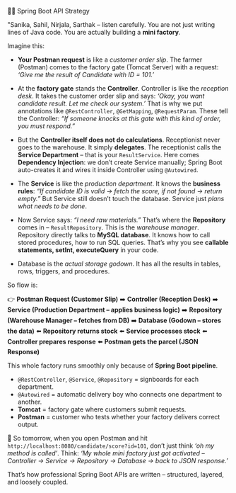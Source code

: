 👨‍🏫 Spring Boot API Strategy


"Sanika, Sahil, Nirjala, Sarthak – listen carefully. You are not just writing lines of Java code. You are actually building a **mini factory**.

Imagine this:

* **Your Postman request** is like a *customer order slip*. The farmer (Postman) comes to the factory gate (Tomcat Server) with a request:
  *‘Give me the result of Candidate with ID = 101.’*

* At the **factory gate** stands the **Controller**. Controller is like the *reception desk*. It takes the customer order slip and says:
  *‘Okay, you want candidate result. Let me check our system.’*
  That is why we put annotations like `@RestController`, `@GetMapping`, `@RequestParam`. These tell the Controller: *“If someone knocks at this gate with this kind of order, you must respond.”*

* But the **Controller itself does not do calculations**. Receptionist never goes to the warehouse. It simply **delegates**.
  The receptionist calls the **Service Department** – that is your `ResultService`.
  Here comes **Dependency Injection**: we don’t create Service manually; Spring Boot auto-creates it and wires it inside Controller using `@Autowired`.

* The **Service** is like the *production department*. It knows the **business rules**:
  *“If candidate ID is valid → fetch the score, if not found → return empty.”*
  But Service still doesn’t touch the database. Service just *plans what needs to be done*.

* Now Service says: *“I need raw materials.”*
  That’s where the **Repository** comes in – `ResultRepository`. This is the *warehouse manager*. Repository directly talks to **MySQL database**.
  It knows how to call stored procedures, how to run SQL queries. That’s why you see **callable statements, setInt, executeQuery** in your code.

* Database is the *actual storage godown*. It has all the results in tables, rows, triggers, and procedures.

So flow is:

👉 **Postman Request (Customer Slip)**
➡️ **Controller (Reception Desk)**
➡️ **Service (Production Department – applies business logic)**
➡️ **Repository (Warehouse Manager – fetches from DB)**
➡️ **Database (Godown – stores the data)**
⬅️ **Repository returns stock**
⬅️ **Service processes stock**
⬅️ **Controller prepares response**
⬅️ **Postman gets the parcel (JSON Response)**

This whole factory runs smoothly only because of **Spring Boot pipeline**.

* `@RestController`, `@Service`, `@Repository` = signboards for each department.
* `@Autowired` = automatic delivery boy who connects one department to another.
* **Tomcat** = factory gate where customers submit requests.
* **Postman** = customer who tests whether your factory delivers correct output.

🌱 So tomorrow, when you open Postman and hit `http://localhost:8080/candidate/score?id=101`,
don’t just think *‘oh my method is called’*.
Think: *‘My whole mini factory just got activated – Controller → Service → Repository → Database → back to JSON response.’*

That’s how professional Spring Boot APIs are written – structured, layered, and loosely coupled.

 